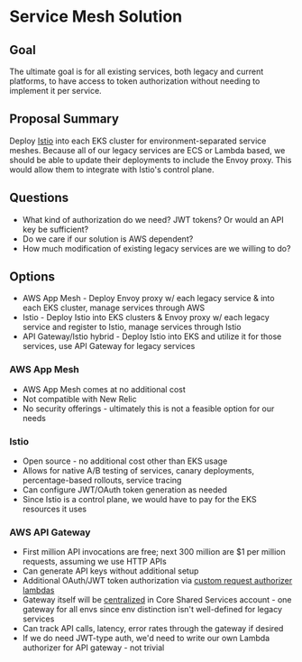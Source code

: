 # Service Mesh Solution

## Goal

The ultimate goal is for all existing services, both legacy and current platforms, to have access to token authorization without needing to implement it per service. 

## Proposal Summary

Deploy [Istio](https://istio.io/latest/docs/concepts/what-is-istio/) into each EKS cluster for environment-separated service meshes. Because all of our legacy services are ECS or Lambda based, we should be able to update their deployments to include the Envoy proxy. This would allow them to integrate with Istio's control plane.

## Questions
* What kind of authorization do we need? JWT tokens? Or would an API key be sufficient?
* Do we care if our solution is AWS dependent?
* How much modification of existing legacy services are we willing to do?

## Options
* AWS App Mesh - Deploy Envoy proxy w/ each legacy service & into each EKS cluster, manage services through AWS 
* Istio - Deploy Istio into EKS clusters & Envoy proxy w/ each legacy service and register to Istio, manage services through Istio
* API Gateway/Istio hybrid - Deploy Istio into EKS and utilize it for those services, use API Gateway for legacy services 

### AWS App Mesh
* AWS App Mesh comes at no additional cost
* Not compatible with New Relic
* No security offerings - ultimately this is not a feasible option for our needs

### Istio
* Open source - no additional cost other than EKS usage
* Allows for native A/B testing of services, canary deployments, percentage-based rollouts, service tracing
* Can configure JWT/OAuth token generation as needed
* Since Istio is a control plane, we would have to pay for the EKS resources it uses

### AWS API Gateway
* First million API invocations are free; next 300 million are $1 per million requests, assuming we use HTTP APIs
* Can generate API keys without additional setup
* Additional OAuth/JWT token authorization via [custom request authorizer lambdas](https://aws.amazon.com/jp/blogs/compute/introducing-custom-authorizers-in-amazon-api-gateway/)
* Gateway itself will be [centralized](https://docs.aws.amazon.com/apigateway/latest/developerguide/apigateway-lambda-authorizer-cross-account-lambda-authorizer.html) in Core Shared Services account - one gateway for all envs since env distinction isn't well-defined for legacy services 
* Can track API calls, latency, error rates through the gateway if desired
* If we do need JWT-type auth, we'd need to write our own Lambda authorizer for API gateway - not trivial



